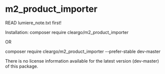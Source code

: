 # m2_product_importer
READ lumiere_note.txt first!

Installation:
composer require cleargo/m2_product_importer

OR

composer require cleargo/m2_product_importer --prefer-stable dev-master

There is no license information available for the latest version (dev-master) of this package.

